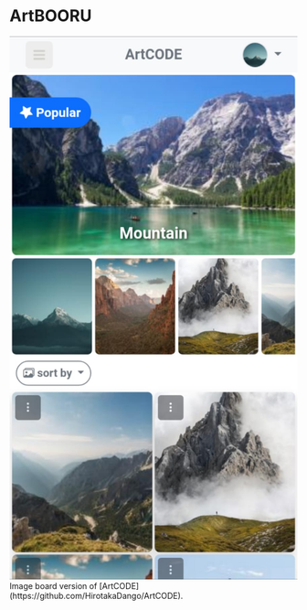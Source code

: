 # ArtBOORU

<img src="https://raw.githubusercontent.com/BurgerIsReal01/image/main/02.png" alt="Screenshot">
Image board version of [ArtCODE](https://github.com/HirotakaDango/ArtCODE).
